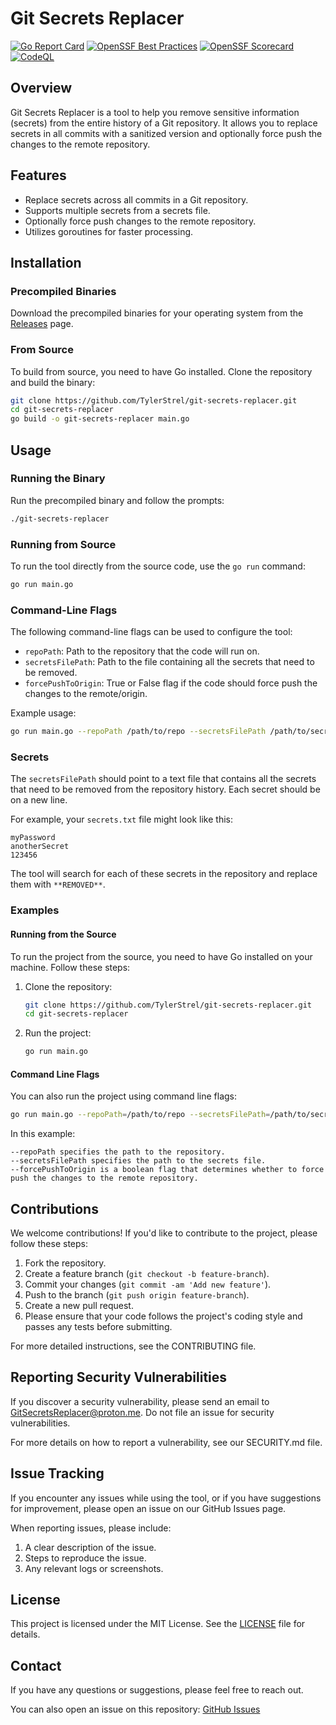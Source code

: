 # Git Secrets Replacer
[![Go Report Card](https://goreportcard.com/badge/github.com/TylerStrel/git-secrets-replacer)](https://goreportcard.com/report/github.com/TylerStrel/git-secrets-replacer)
[![OpenSSF Best Practices](https://www.bestpractices.dev/projects/9513/badge)](https://www.bestpractices.dev/projects/9513)
[![OpenSSF Scorecard](https://api.securityscorecards.dev/projects/github.com/TylerStrel/git-secrets-replacer/badge)](https://scorecard.dev/viewer/?uri=github.com/TylerStrel/git-secrets-replacer/security)
[![CodeQL](https://github.com/TylerStrel/git-secrets-replacer/actions/workflows/github-code-scanning/codeql/badge.svg)](https://github.com/TylerStrel/git-secrets-replacer/actions/workflows/github-code-scanning/codeql)

## Overview

Git Secrets Replacer is a tool to help you remove sensitive information (secrets) from the entire history of a Git repository. It allows you to replace secrets in all commits with a sanitized version and optionally force push the changes to the remote repository.

## Features

- Replace secrets across all commits in a Git repository.
- Supports multiple secrets from a secrets file.
- Optionally force push changes to the remote repository.
- Utilizes goroutines for faster processing.

## Installation

### Precompiled Binaries

Download the precompiled binaries for your operating system from the [Releases](https://github.com/TylerStrel/git-secrets-replacer/releases) page.

### From Source

To build from source, you need to have Go installed. Clone the repository and build the binary:

```bash
git clone https://github.com/TylerStrel/git-secrets-replacer.git
cd git-secrets-replacer
go build -o git-secrets-replacer main.go
```

## Usage

### Running the Binary

Run the precompiled binary and follow the prompts:

```bash
./git-secrets-replacer
```

### Running from Source

To run the tool directly from the source code, use the `go run` command:

```bash
go run main.go
```

### Command-Line Flags

The following command-line flags can be used to configure the tool:

- `repoPath`: Path to the repository that the code will run on.
- `secretsFilePath`: Path to the file containing all the secrets that need to be removed.
- `forcePushToOrigin`: True or False flag if the code should force push the changes to the remote/origin.

Example usage:

```bash
go run main.go --repoPath /path/to/repo --secretsFilePath /path/to/secrets.txt --forcePushToOrigin true
```
### Secrets

The `secretsFilePath` should point to a text file that contains all the secrets that need to be removed from the repository history. Each secret should be on a new line.

For example, your `secrets.txt` file might look like this:

```
myPassword
anotherSecret
123456
```
The tool will search for each of these secrets in the repository and replace them with `**REMOVED**`.

### Examples

#### Running from the Source

To run the project from the source, you need to have Go installed on your machine. Follow these steps:

1. Clone the repository:
   ```sh
   git clone https://github.com/TylerStrel/git-secrets-replacer.git
   cd git-secrets-replacer
   ```
 2. Run the project:
    ```sh
    go run main.go
    ```
#### Command Line Flags

You can also run the project using command line flags:

```sh
go run main.go --repoPath=/path/to/repo --secretsFilePath=/path/to/secrets.txt --forcePushToOrigin=true
```

In this example:

    --repoPath specifies the path to the repository.
    --secretsFilePath specifies the path to the secrets file.
    --forcePushToOrigin is a boolean flag that determines whether to force push the changes to the remote repository.

## Contributions

We welcome contributions! If you'd like to contribute to the project, please follow these steps:

1. Fork the repository.
2. Create a feature branch (```git checkout -b feature-branch```).
3. Commit your changes (```git commit -am 'Add new feature'```).
4. Push to the branch (```git push origin feature-branch```).
5. Create a new pull request.
6. Please ensure that your code follows the project's coding style and passes any tests before submitting.

For more detailed instructions, see the CONTRIBUTING file.
## Reporting Security Vulnerabilities

If you discover a security vulnerability, please send an email to [GitSecretsReplacer@proton.me](GitSecretsReplacer@proton.me). 
Do not file an issue for security vulnerabilities.

For more details on how to report a vulnerability, see our SECURITY.md file.

## Issue Tracking

If you encounter any issues while using the tool, or if you have suggestions for improvement, please open an issue on our GitHub Issues page.

When reporting issues, please include:

1. A clear description of the issue.
2. Steps to reproduce the issue.
3. Any relevant logs or screenshots.


## License

This project is licensed under the MIT License. See the [LICENSE](LICENSE) file for details.

## Contact

If you have any questions or suggestions, please feel free to reach out.

You can also open an issue on this repository: [GitHub Issues](https://github.com/TylerStrel/git-secrets-replacer/issues)



